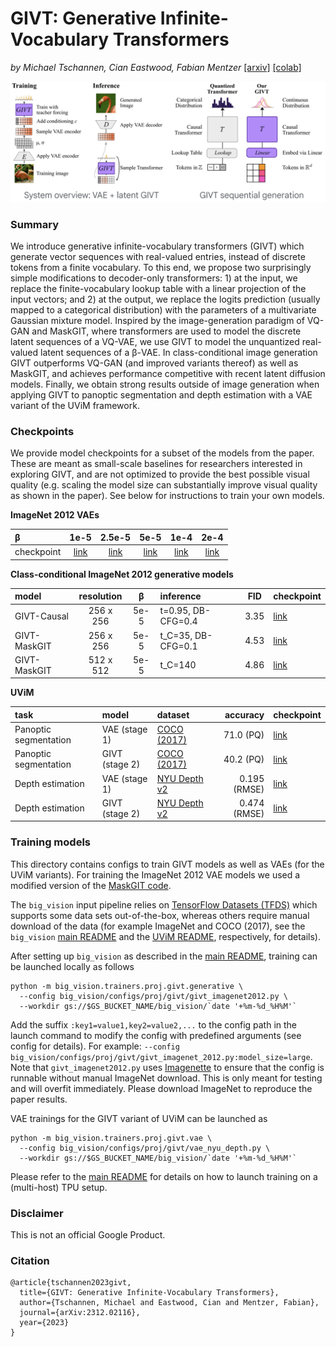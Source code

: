 # GIVT: Generative Infinite-Vocabulary Transformers

*by Michael Tschannen, Cian Eastwood, Fabian Mentzer* [[arxiv]](https://arxiv.org/abs/2312.02116) [[colab]](https://colab.research.google.com/github/google-research/big_vision/blob/main/big_vision/configs/proj/givt/givt_demo_colab.ipynb)

![GIVT overview](givt_overview.png)


### Summary

We introduce generative infinite-vocabulary transformers (GIVT) which generate vector sequences with real-valued entries, instead of discrete tokens from a finite vocabulary.
To this end, we propose two surprisingly simple modifications to decoder-only transformers: 1) at the input, we replace the finite-vocabulary lookup table with a linear projection of the input vectors; and 2) at the output, we replace the logits prediction (usually mapped to a categorical distribution) with the parameters of a multivariate Gaussian mixture model.
Inspired by the image-generation paradigm of VQ-GAN and MaskGIT, where transformers are used to model the discrete latent sequences of a VQ-VAE, we use GIVT to model the unquantized real-valued latent sequences of a &beta;-VAE.
In class-conditional image generation GIVT outperforms VQ-GAN (and improved variants thereof) as well as MaskGIT, and achieves performance competitive with recent latent diffusion models.
Finally, we obtain strong results outside of image generation when applying GIVT to panoptic segmentation and depth estimation with a VAE variant of the UViM framework.

### Checkpoints

We provide model checkpoints for a subset of the models from the paper.
These are meant as small-scale baselines for researchers interested in exploring GIVT, and are not optimized to provide the best possible visual quality (e.g. scaling the model size can substantially improve visual quality as shown in the paper).
See below for instructions to train your own models.

**ImageNet 2012 VAEs**

| &beta;     | 1e-5 | 2.5e-5 | 5e-5 | 1e-4 | 2e-4 |
|:-----------|:------:|:----:|:----:|:----:|:----:|
| checkpoint | [link][vae_i1k_0] | [link][vae_i1k_1] | [link][vae_i1k_2] | [link][vae_i1k_3] | [link][vae_i1k_4] |

[vae_i1k_0]: https://storage.googleapis.com/big_vision/givt/vae_imagenet_2012_beta_1e-5_params
[vae_i1k_1]: https://storage.googleapis.com/big_vision/givt/vae_imagenet_2012_beta_2p5e-5_params
[vae_i1k_2]: https://storage.googleapis.com/big_vision/givt/vae_imagenet_2012_beta_5e-5_params
[vae_i1k_3]: https://storage.googleapis.com/big_vision/givt/vae_imagenet_2012_beta_1e-4_params
[vae_i1k_4]: https://storage.googleapis.com/big_vision/givt/vae_imagenet_2012_beta_2e-4_params

**Class-conditional ImageNet 2012 generative models**

| model | resolution | &beta; | inference | FID | checkpoint |
|:------|:----------:|:------:|:-------------|:---:|:-----------|
| GIVT-Causal | 256 x 256 | 5e-5 | t=0.95, DB-CFG=0.4 | 3.35 | [link][givt_i1k_1] |
| GIVT-MaskGIT | 256 x 256 | 5e-5 | t_C=35, DB-CFG=0.1 | 4.53 |  [link][givt_i1k_2] |
| GIVT-MaskGIT | 512 x 512 | 5e-5 | t_C=140 | 4.86 |  [link][givt_i1k_3] |

[givt_i1k_1]: https://storage.googleapis.com/big_vision/givt/givt_imagenet_2012_causal_params.npz
[givt_i1k_2]: https://storage.googleapis.com/big_vision/givt/givt_imagenet_2012_maskgit_params.npz
[givt_i1k_3]: https://storage.googleapis.com/big_vision/givt/givt_imagenet_2012_maskgit_512_params.npz


**UViM**

| task | model | dataset | accuracy | checkpoint |
|:-----|:------|:--------|---------:|:-----------|
| Panoptic segmentation | VAE (stage 1) | [COCO (2017)] | 71.0 (PQ) | [link][vae_coco_panoptic] |
| Panoptic segmentation | GIVT (stage 2) | [COCO (2017)] | 40.2 (PQ) | [link][givt_coco_panoptic] |
| Depth estimation | VAE (stage 1) | [NYU Depth v2] | 0.195 (RMSE) | [link][vae_nyu_depth] |
| Depth estimation | GIVT (stage 2) | [NYU Depth v2] | 0.474 (RMSE) | [link][givt_nyu_depth] |

[NYU Depth v2]: https://cs.nyu.edu/~silberman/datasets/nyu_depth_v2.html
[COCO (2017)]: https://cocodataset.org/#home
[vae_coco_panoptic]: https://storage.googleapis.com/big_vision/givt/vae_coco_panoptic_params.npz
[givt_coco_panoptic]: https://storage.googleapis.com/big_vision/givt/givt_coco_panoptic_params.npz
[vae_nyu_depth]: https://storage.googleapis.com/big_vision/givt/vae_nyu_depth_params.npz
[givt_nyu_depth]: https://storage.googleapis.com/big_vision/givt/givt_nyu_depth_params.npz

### Training models

This directory contains configs to train GIVT models as well as VAEs (for the UViM variants).
For training the ImageNet 2012 VAE models we used a modified version of the [MaskGIT code](https://github.com/google-research/maskgit).

The `big_vision` input pipeline relies on [TensorFlow Datasets (TFDS)](https://www.tensorflow.org/datasets) 
which supports some data sets out-of-the-box, whereas others require manual download of the data
(for example ImageNet and COCO (2017), see the `big_vision` [main README](../../..#cloud-tpu-vm-setup) and the [UViM README](../../../configs/proj/uvim), respectively, for details).

After setting up `big_vision` as described in the [main README](../../..#cloud-tpu-vm-setup), training can be launched locally as follows

```
python -m big_vision.trainers.proj.givt.generative \
  --config big_vision/configs/proj/givt/givt_imagenet2012.py \
  --workdir gs://$GS_BUCKET_NAME/big_vision/`date '+%m-%d_%H%M'`
```

Add the suffix `:key1=value1,key2=value2,...` to the config path in the launch
command to modify the config with predefined arguments (see config for details). For example:
`--config big_vision/configs/proj/givt/givt_imagenet_2012.py:model_size=large`.
Note that `givt_imagenet2012.py` uses [Imagenette](https://github.com/fastai/imagenette) to ensure that the config is runnable without manual ImageNet download.
This is only meant for testing and will overfit immediately. Please download ImageNet to reproduce the paper results.

VAE trainings for the GIVT variant of UViM can be launched as

```
python -m big_vision.trainers.proj.givt.vae \
  --config big_vision/configs/proj/givt/vae_nyu_depth.py \
  --workdir gs://$GS_BUCKET_NAME/big_vision/`date '+%m-%d_%H%M'`
```

Please refer to the [main README](../../..#cloud-tpu-vm-setup)
for details on how to launch training on a (multi-host) TPU setup.


### Disclaimer

This is not an official Google Product.


### Citation
```
@article{tschannen2023givt,
  title={GIVT: Generative Infinite-Vocabulary Transformers},
  author={Tschannen, Michael and Eastwood, Cian and Mentzer, Fabian},
  journal={arXiv:2312.02116},
  year={2023}
}
```